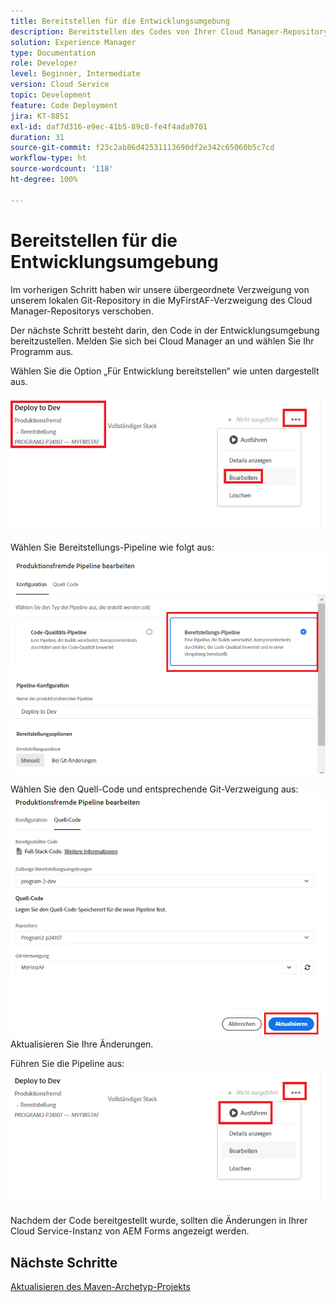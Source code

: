 ```yaml
---
title: Bereitstellen für die Entwicklungsumgebung
description: Bereitstellen des Codes von Ihrer Cloud Manager-Repository-Verzweigung
solution: Experience Manager
type: Documentation
role: Developer
level: Beginner, Intermediate
version: Cloud Service
topic: Development
feature: Code Deployment
jira: KT-8851
exl-id: daf7d316-e9ec-41b5-89c8-fe4f4ada9701
duration: 31
source-git-commit: f23c2ab86d42531113690df2e342c65060b5c7cd
workflow-type: ht
source-wordcount: '118'
ht-degree: 100%

---
```


# Bereitstellen für die Entwicklungsumgebung

Im vorherigen Schritt haben wir unsere übergeordnete Verzweigung von unserem lokalen Git-Repository in die MyFirstAF-Verzweigung des Cloud Manager-Repositorys verschoben.

Der nächste Schritt besteht darin, den Code in der Entwicklungsumgebung bereitzustellen.
Melden Sie sich bei Cloud Manager an und wählen Sie Ihr Programm aus.

Wählen Sie die Option „Für Entwicklung bereitstellen“ wie unten dargestellt aus.


![first-step](assets/deploy-first-step1.png)


Wählen Sie Bereitstellungs-Pipeline wie folgt aus:
![first-step](assets/deploy1.png)

Wählen Sie den Quell-Code und entsprechende Git-Verzweigung aus:
![first-step](assets/deploy2.png)
Aktualisieren Sie Ihre Änderungen.

Führen Sie die Pipeline aus:
![run-pipeline](assets/run-pipeline.png)

Nachdem der Code bereitgestellt wurde, sollten die Änderungen in Ihrer Cloud Service-Instanz von AEM Forms angezeigt werden.

## Nächste Schritte

[Aktualisieren des Maven-Archetyp-Projekts](./updating-project-archetype.md)
